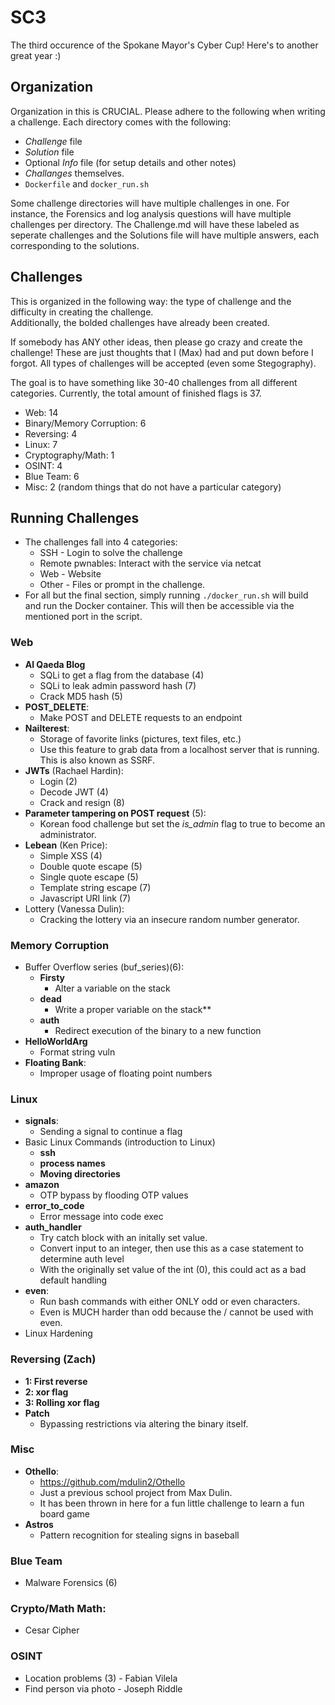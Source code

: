 # SC3
The third occurence of the Spokane Mayor's Cyber Cup! Here's to another great year :)  
  
## Organization 
Organization in this is CRUCIAL. Please adhere to the following when writing a challenge. Each directory comes with the following: 
- *Challenge* file
- *Solution* file
- Optional *Info* file (for setup details and other notes) 
- *Challanges* themselves. 
- ``Dockerfile`` and ``docker_run.sh``

Some challenge directories will have multiple challenges in one. For instance, the Forensics and log analysis questions will have multiple challenges per directory. The Challenge.md will have these labeled as seperate challenges and the Solutions file will have multiple answers, each corresponding to the solutions.    

## Challenges
This is organized in the following way: the type of challenge and the difficulty in creating the challenge.   
Additionally, the bolded challenges have already been created.   
  
If somebody has ANY other ideas, then please go crazy and create the challenge! These are just thoughts that I (Max) had and put down before I forgot. All types of challenges will be accepted (even some Stegography). 
  
The goal is to have something like 30-40 challenges from all different categories. Currently, the total amount of finished flags is 37.
- Web: 14
- Binary/Memory Corruption: 6
- Reversing: 4
- Linux: 7
- Cryptography/Math: 1
- OSINT: 4
- Blue Team: 6
- Misc: 2 (random things that do not have a particular category) 

## Running Challenges
- The challenges fall into 4 categories: 
	- SSH - Login to solve the challenge
	- Remote pwnables: Interact with the service via netcat
	- Web - Website
	- Other - Files or prompt in the challenge. 
- For all but the final section, simply running ``./docker_run.sh``  will build and run the Docker container. This will then be accessible via the mentioned port in the script. 

### Web 
- **Al Qaeda Blog** 
	- SQLi to get a flag from the database (4)
	- SQLi to leak admin password hash (7)
	- Crack MD5 hash (5) 
- **POST_DELETE**: 
	- Make POST and DELETE requests to an endpoint
- **Nailterest**:
	- Storage of favorite links (pictures, text files, etc.)
	- Use this feature to grab data from a localhost server that is running. This is also known as SSRF.
- **JWTs** (Rachael Hardin):
	- Login (2)
	- Decode JWT (4)
	- Crack and resign (8) 
- **Parameter tampering on POST request** (5): 
	- Korean food challenge but set the *is_admin* flag to true to become an administrator.  
- **Lebean** (Ken Price):
	- Simple XSS (4) 
	- Double quote escape (5) 
	- Single quote escape (5) 
	- Template string escape (7) 
	- Javascript URI link (7) 
- Lottery (Vanessa Dulin):
	- Cracking the lottery via an insecure random number generator. 

### Memory Corruption
- Buffer Overflow series (buf_series)(6): 
	- **Firsty**
		- Alter a variable on the stack
	- **dead** 
		- Write a proper variable on the stack**
	- **auth** 
		- Redirect execution of the binary to a new function
- **HelloWorldArg** 
	- Format string vuln 
- **Floating Bank**:
	- Improper usage of floating point numbers

### Linux
- **signals**: 
	- Sending a signal to continue a flag 
- Basic Linux Commands (introduction to Linux) 
	- **ssh**
	- **process names**
	- **Moving directories**
- **amazon** 
	- OTP bypass by flooding OTP values
- **error_to_code** 
	- Error message into code exec
- **auth_handler** 
  - Try catch block with an initally set value.
  - Convert input to an integer, then use this as a case statement to determine auth level
  - With the originally set value of the int (0), this could act as a bad default handling
- **even**:
	- Run bash commands with either ONLY odd or even characters. 
	- Even is MUCH harder than odd because the / cannot be used with even.
- Linux Hardening 

### Reversing (Zach) 
- **1: First reverse**
- **2: xor flag**
- **3: Rolling xor flag**
- **Patch**
	- Bypassing restrictions via altering the binary itself.
	
### Misc
- **Othello**:
	- https://github.com/mdulin2/Othello
	- Just a previous school project from Max Dulin. 
	- It has been thrown in here for a fun little challenge to learn a fun board game
- **Astros** 
	- Pattern recognition for stealing signs in baseball

### Blue Team 
- Malware Forensics (6) 
	
### Crypto/Math Math: 
- Cesar Cipher 

### OSINT
- Location problems (3) - Fabian Vilela
- Find person via photo - Joseph Riddle


